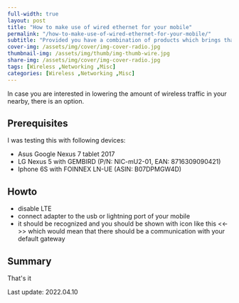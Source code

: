 ```yaml
---
full-width: true
layout: post
title: "How to make use of wired ethernet for your mobile"
permalink: "/how-to-make-use-of-wired-ethernet-for-your-mobile/"
subtitle: "Provided you have a combination of products which brings that functinality"
cover-img: /assets/img/cover/img-cover-radio.jpg
thumbnail-img: /assets/img/thumb/img-thumb-wire.jpg
share-img: /assets/img/cover/img-cover-radio.jpg
tags: [Wireless ,Networking ,Misc]
categories: [Wireless ,Networking ,Misc]
---
```

In case you are interested in lowering the amount of wireless traffic in your nearby, there is an option.

## Prerequisites

I was testing this with following devices:

+ Asus Google Nexus 7 tablet 2017
+ LG Nexus 5 with GEMBIRD (P/N: NIC-mU2-01, EAN: 8716309090421)
+ Iphone 6S with FOINNEX LN-UE (ASIN: B07DPMGW4D)

## Howto

+ disable LTE
+ connect adapter to the usb or lightning port of your mobile
+ it should be recognized and you should be shown with icon like this <<->> which would mean that there should be a communication with your default gateway

## Summary

That's it

Last update: 2022.04.10
